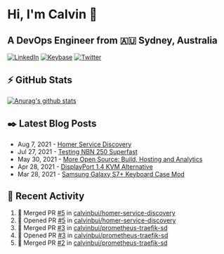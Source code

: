 # Hi, I'm Calvin 🍭
## A DevOps Engineer from 🇦🇺 Sydney, Australia</h3>

[![LinkedIn](https://img.shields.io/badge/-c–bui-0077B5?style=flat-square&labelColor=0077B5&logo=LinkedIn&logoColor=white)](https://www.linkedin.com/in/c-bui/)
[![Keybase](https://img.shields.io/badge/-calvinbui-ff6f21?style=flat-square&labelColor=ff6f21&logo=Keybase&logoColor=white)](https://keybase.io/calvinbui)
[![Twitter](https://img.shields.io/badge/-ASAPCalvin-1DA1F2?style=flat-square&labelColor=1DA1F2&logo=Twitter&logoColor=white)](https://twitter.com/ASAPCalvin)

<!-- https://github.com/rishavanand/github-profilinator -->
## ⚡ GitHub Stats
[![Anurag's github stats](https://github-readme-stats.vercel.app/api?username=calvinbui&count_private=true&hide_title=true)](https://github.com/anuraghazra/github-readme-stats)

<!-- https://github.com/gautamkrishnar/blog-post-workflow -->
## ✒️ Latest Blog Posts

<!-- BLOG-POST-LIST:START -->
- Aug 7, 2021 - [Homer Service Discovery](https://calvin.me/homer-service-discovery)
- Jul 27, 2021 - [Testing NBN 250 Superfast](https://calvin.me/testing-nbn-250-superfast)
- May 30, 2021 - [More Open Source: Build, Hosting and Analytics](https://calvin.me/making-this-site-more-open-source)
- Apr 28, 2021 - [DisplayPort 1.4 KVM Alternative](https://calvin.me/displayport-1.4-kvm-alternative)
- Mar 28, 2021 - [Samsung Galaxy S7+ Keyboard Case Mod](https://calvin.me/samsung-galaxy-tab-s7-plus-keyboard-case-mod)

<!-- BLOG-POST-LIST:END -->

## 🏃‍ Recent Activity

<!--START_SECTION:activity-->
1. 🎉 Merged PR [#5](https://github.com/calvinbui/homer-service-discovery/pull/5) in [calvinbui/homer-service-discovery](https://github.com/calvinbui/homer-service-discovery)
2. 💪 Opened PR [#5](https://github.com/calvinbui/homer-service-discovery/pull/5) in [calvinbui/homer-service-discovery](https://github.com/calvinbui/homer-service-discovery)
3. 🎉 Merged PR [#3](https://github.com/calvinbui/prometheus-traefik-sd/pull/3) in [calvinbui/prometheus-traefik-sd](https://github.com/calvinbui/prometheus-traefik-sd)
4. 💪 Opened PR [#3](https://github.com/calvinbui/prometheus-traefik-sd/pull/3) in [calvinbui/prometheus-traefik-sd](https://github.com/calvinbui/prometheus-traefik-sd)
5. 🎉 Merged PR [#2](https://github.com/calvinbui/prometheus-traefik-sd/pull/2) in [calvinbui/prometheus-traefik-sd](https://github.com/calvinbui/prometheus-traefik-sd)
<!--END_SECTION:activity-->

